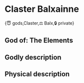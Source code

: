 # Claster Balxainne

{😇 gods,Claster,⚖️ Balx,🔒 private}

## **God of:** The Elements

## **Godly description**

## **Physical description**
